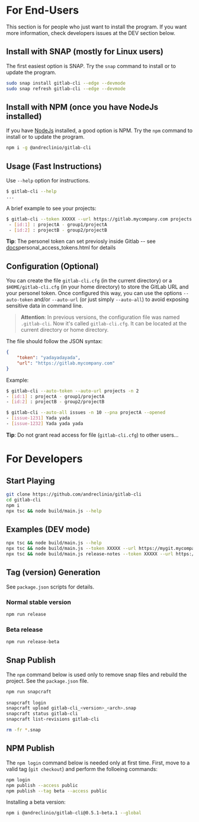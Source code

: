 
# For End-Users

This section is for people who just want to install the program.
If you want more information, check developers issues at the DEV section below.

## Install with SNAP (mostly for Linux users)

The first easiest option is SNAP.
Try the `snap` command to install or to update the program.

``` bash
sudo snap install gitlab-cli --edge --devmode
sudo snap refresh gitlab-cli --edge --devmode
```

## Install with NPM (once you have NodeJs installed)

If you have [NodeJs](https://nodejs.org) installed,
a good option is NPM. Try the `npm` command to install or to update the program.

``` bash
npm i -g @andreclinio/gitlab-cli
```

## Usage (Fast Instructions)

Use `--help` option for instructions.

``` bash
$ gitlab-cli --help
...
```

A brief example to see your projects:

```bash
$ gitlab-cli --token XXXXX --url https://gitlab.mycompany.com projects
 - [id:1] : projectA - group1/projectA
 - [id:2] : projectB - group2/projectB

```

**Tip**: The personel token can set previosly inside Gitlab -- see [docs](https://docs.gitlab.com/ee/user/profile/)personal_access_tokens.html for details

## Configuration (Optional)

You can create the file `gitlab-cli.cfg` (in the current directory) or a
`$HOME/gitlab-cli.cfg` (in your home directory) to store the GitLab URL and your personel token.
Once configured this way, you can use the options
`--auto-token` and/or `--auto-url` (or just simply `--auto-all`) to avoid exposing sensitive data in command line.

> **Attention**: In previous versions, the configuration file was named `.gitlab-cli`. Now it's called `gitlab-cli.cfg`.
> It can be located at the current directory or home directory.

The file should follow the JSON syntax:

```json
{
    "token": "yadayadayada",
    "url": "https://gitlab.mycompany.com"
}
```

Example:

``` bash
$ gitlab-cli --auto-token --auto-url projects -n 2
- [id:1] : projectA - group1/projectA
- [id:2] : projectB - group2/projectB

$ gitlab-cli --auto-all issues -n 10 --pna projectA --opened
- [issue-1231] Yada yada
- [issue-1232] Yada yada yada

```

**Tip**: Do not grant read access for file (`gitlab-cli.cfg`) to other users...

# For Developers

## Start Playing

```bash
git clone https://github.com/andreclinio/gitlab-cli
cd gitlab-cli
npm i
npx tsc && node build/main.js --help
```

## Examples (DEV mode)

```bash
npx tsc && node build/main.js --help
npx tsc && node build/main.js --token XXXXX --url https://mygit.mycompany.com issues --opened --verbose --project-name my-project
npx tsc && node build/main.js release-notes --token XXXXX --url https://mygit.mycompany.com --project-name my-project --verbose --milestone-name my-milestone
```

## Tag (version) Generation

See `package.json` scripts for details.

### Normal stable version

``` bash
npm run release
```

### Beta release

```bash
npm run release-beta
```

## Snap Publish

The `npm` command below is used only to remove snap files and rebuild the project.
See the `package.json` file.

```bash
npm run snapcraft
 
snapcraft login
snapcraft upload gitlab-cli_<version>_<arch>.snap
snapcraft status gitlab-cli
snapcraft list-revisions gitlab-cli

rm -fr *.snap
```

## NPM Publish

The `npm login` command below is needed only at first time.
First, move to a valid tag (`git checkout`) and perform the folloeing commands:

```bash
npm login
npm publish --access public
npm publish --tag beta --access public
```

Installing a beta version:

```bash
npm i @andreclinio/gitlab-cli@0.5.1-beta.1 --global
```
